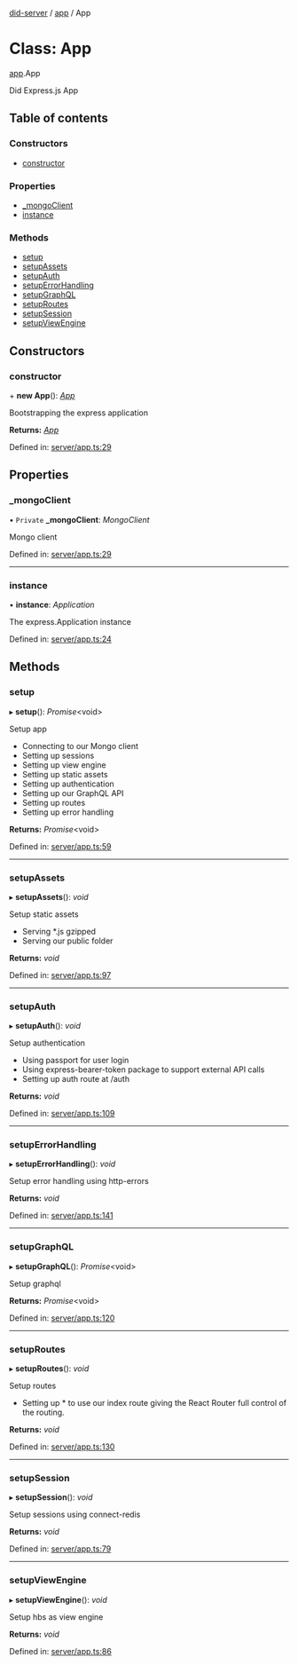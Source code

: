 [did-server](../README.md) / [app](../modules/app.md) / App

# Class: App

[app](../modules/app.md).App

Did Express.js App

## Table of contents

### Constructors

- [constructor](app.app-1.md#constructor)

### Properties

- [\_mongoClient](app.app-1.md#_mongoclient)
- [instance](app.app-1.md#instance)

### Methods

- [setup](app.app-1.md#setup)
- [setupAssets](app.app-1.md#setupassets)
- [setupAuth](app.app-1.md#setupauth)
- [setupErrorHandling](app.app-1.md#setuperrorhandling)
- [setupGraphQL](app.app-1.md#setupgraphql)
- [setupRoutes](app.app-1.md#setuproutes)
- [setupSession](app.app-1.md#setupsession)
- [setupViewEngine](app.app-1.md#setupviewengine)

## Constructors

### constructor

\+ **new App**(): [*App*](app.app-1.md)

Bootstrapping the express application

**Returns:** [*App*](app.app-1.md)

Defined in: [server/app.ts:29](https://github.com/Puzzlepart/did/blob/7f92b547/server/app.ts#L29)

## Properties

### \_mongoClient

• `Private` **\_mongoClient**: *MongoClient*

Mongo client

Defined in: [server/app.ts:29](https://github.com/Puzzlepart/did/blob/7f92b547/server/app.ts#L29)

___

### instance

• **instance**: *Application*

The express.Application instance

Defined in: [server/app.ts:24](https://github.com/Puzzlepart/did/blob/7f92b547/server/app.ts#L24)

## Methods

### setup

▸ **setup**(): *Promise*<void\>

Setup app

* Connecting to our Mongo client
* Setting up sessions
* Setting up view engine
* Setting up static assets
* Setting up authentication
* Setting up our GraphQL API
* Setting up routes
* Setting up error handling

**Returns:** *Promise*<void\>

Defined in: [server/app.ts:59](https://github.com/Puzzlepart/did/blob/7f92b547/server/app.ts#L59)

___

### setupAssets

▸ **setupAssets**(): *void*

Setup static assets

* Serving *.js gzipped
* Serving our public folder

**Returns:** *void*

Defined in: [server/app.ts:97](https://github.com/Puzzlepart/did/blob/7f92b547/server/app.ts#L97)

___

### setupAuth

▸ **setupAuth**(): *void*

Setup authentication

* Using passport for user login
* Using express-bearer-token package to support external API calls
* Setting up auth route at /auth

**Returns:** *void*

Defined in: [server/app.ts:109](https://github.com/Puzzlepart/did/blob/7f92b547/server/app.ts#L109)

___

### setupErrorHandling

▸ **setupErrorHandling**(): *void*

Setup error handling using http-errors

**Returns:** *void*

Defined in: [server/app.ts:141](https://github.com/Puzzlepart/did/blob/7f92b547/server/app.ts#L141)

___

### setupGraphQL

▸ **setupGraphQL**(): *Promise*<void\>

Setup graphql

**Returns:** *Promise*<void\>

Defined in: [server/app.ts:120](https://github.com/Puzzlepart/did/blob/7f92b547/server/app.ts#L120)

___

### setupRoutes

▸ **setupRoutes**(): *void*

Setup routes

* Setting up * to use our index route giving the React
Router full control of the routing.

**Returns:** *void*

Defined in: [server/app.ts:130](https://github.com/Puzzlepart/did/blob/7f92b547/server/app.ts#L130)

___

### setupSession

▸ **setupSession**(): *void*

Setup sessions using connect-redis

**Returns:** *void*

Defined in: [server/app.ts:79](https://github.com/Puzzlepart/did/blob/7f92b547/server/app.ts#L79)

___

### setupViewEngine

▸ **setupViewEngine**(): *void*

Setup hbs as view engine

**Returns:** *void*

Defined in: [server/app.ts:86](https://github.com/Puzzlepart/did/blob/7f92b547/server/app.ts#L86)
